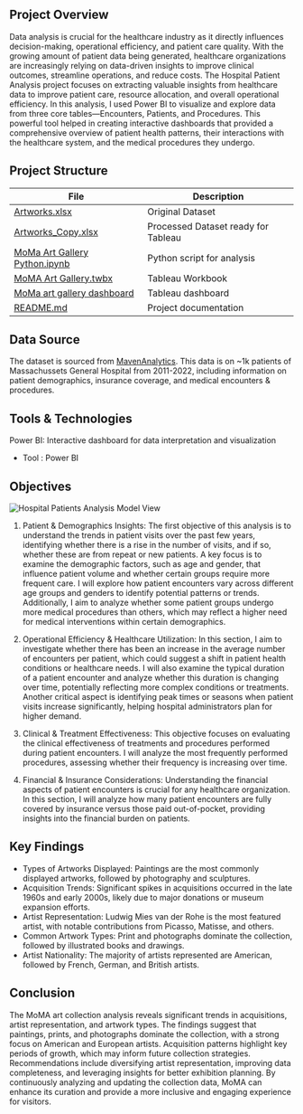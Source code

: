 ## Project Overview
Data analysis is crucial for the healthcare industry as it directly influences decision-making, operational efficiency, and patient care quality. With the growing amount of patient data being generated, healthcare organizations are increasingly relying on data-driven insights to improve clinical outcomes, streamline operations, and reduce costs.
The Hospital Patient Analysis project focuses on extracting valuable insights from healthcare data to improve patient care, resource allocation, and overall operational efficiency. In this analysis, I used Power BI to visualize and explore data from three core tables—Encounters, Patients, and Procedures. This powerful tool helped in creating interactive dashboards that provided a comprehensive overview of patient health patterns, their interactions with the healthcare system, and the medical procedures they undergo.


## Project Structure

| File                       | Description                                      |
|----------------------------|--------------------------------------------------|
| [Artworks.xlsx](https://github.com/ParikshitaJain/PortfolioProjects/blob/d831b89fe824225bfca79f6a8391df5678865c1e/MoMA%20Art%20Collection%20Analysis/Artworks.xlsx)                   | Original Dataset               |
| [Artworks_Copy.xlsx](https://github.com/ParikshitaJain/PortfolioProjects/blob/0ace48cb1f9498fa41c558d598996d29b288801c/MoMA%20Art%20Collection%20Analysis/Artworks_Copy.xlsx)     | Processed Dataset ready for Tableau    |
| [MoMa Art Gallery Python.ipynb](https://github.com/ParikshitaJain/PortfolioProjects/blob/b4db667dac446cd55d5558311e21e911e5c3264f/MoMA%20Art%20Collection%20Analysis/MoMA%20Art%20Gallery%20Python.ipynb)  |             Python script for analysis                     |
| [MoMA Art Gallery.twbx](https://github.com/ParikshitaJain/PortfolioProjects/blob/874531d0830d4e443414238ccff7feb9e1563785/MoMA%20Art%20Collection%20Analysis/MoMa%20Art%20Gallery.twbx)        | Tableau Workbook         |
| [MoMa art gallery dashboard](https://github.com/ParikshitaJain/PortfolioProjects/blob/906ca55d2a4f2b6d2ad1f5e3567b071ca2e8352e/MoMA%20Art%20Collection%20Analysis/MoMa%20art%20gallery%20dashboard.png)          | Tableau dashboard       |
| [README.md](https://github.com/ParikshitaJain/PortfolioProjects/blob/b4db667dac446cd55d5558311e21e911e5c3264f/MoMA%20Art%20Collection%20Analysis/README.md)                | Project documentation          |

## Data Source
The dataset is sourced from [MavenAnalytics](https://mavenanalytics.io/data-playground?order=date_added%2Cdesc&page=1&pageSize=5). This data is on ~1k patients of Massachussets General Hospital from 2011-2022, including information on patient demographics, insurance coverage, and medical encounters & procedures.

## Tools & Technologies
Power BI: Interactive dashboard for data interpretation and visualization
  - Tool : Power BI

## Objectives

![Hospital Patients Analysis Model View](https://github.com/user-attachments/assets/2dec255f-d844-4b51-93d1-b9e0e599f8bf)


1. Patient & Demographics Insights:
The first objective of this analysis is to understand the trends in patient visits over the past few years, identifying whether there is a rise in the number of visits, and if so, whether these are from repeat or new patients. A key focus is to examine the demographic factors, such as age and gender, that influence patient volume and whether certain groups require more frequent care. I will explore how patient encounters vary across different age groups and genders to identify potential patterns or trends. Additionally, I aim to analyze whether some patient groups undergo more medical procedures than others, which may reflect a higher need for medical interventions within certain demographics.

2. Operational Efficiency & Healthcare Utilization:
In this section, I aim to investigate whether there has been an increase in the average number of encounters per patient, which could suggest a shift in patient health conditions or healthcare needs. I will also examine the typical duration of a patient encounter and analyze whether this duration is changing over time, potentially reflecting more complex conditions or treatments. Another critical aspect is identifying peak times or seasons when patient visits increase significantly, helping hospital administrators plan for higher demand.

3. Clinical & Treatment Effectiveness:
This objective focuses on evaluating the clinical effectiveness of treatments and procedures performed during patient encounters. I will analyze the most frequently performed procedures, assessing whether their frequency is increasing over time.

4. Financial & Insurance Considerations:
Understanding the financial aspects of patient encounters is crucial for any healthcare organization. In this section, I will analyze how many patient encounters are fully covered by insurance versus those paid out-of-pocket, providing insights into the financial burden on patients.

## Key Findings

- Types of Artworks Displayed: Paintings are the most commonly displayed artworks, followed by photography and sculptures.
- Acquisition Trends: Significant spikes in acquisitions occurred in the late 1960s and early 2000s, likely due to major donations or museum expansion efforts.
- Artist Representation: Ludwig Mies van der Rohe is the most featured artist, with notable contributions from Picasso, Matisse, and others.
- Common Artwork Types: Print and photographs dominate the collection, followed by illustrated books and drawings.
- Artist Nationality: The majority of artists represented are American, followed by French, German, and British artists.

## Conclusion

The MoMA art collection analysis reveals significant trends in acquisitions, artist representation, and artwork types. The findings suggest that paintings, prints, and photographs dominate the collection, with a strong focus on American and European artists. Acquisition patterns highlight key periods of growth, which may inform future collection strategies. Recommendations include diversifying artist representation, improving data completeness, and leveraging insights for better exhibition planning. By continuously analyzing and updating the collection data, MoMA can enhance its curation and provide a more inclusive and engaging experience for visitors.


